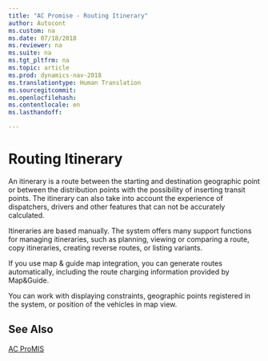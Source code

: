```yaml
---
title: "AC Promise - Routing Itinerary"
author: Autocont
ms.custom: na
ms.date: 07/18/2018
ms.reviewer: na
ms.suite: na
ms.tgt_pltfrm: na
ms.topic: article
ms.prod: dynamics-nav-2018
ms.translationtype: Human Translation
ms.sourcegitcommit: 
ms.openlocfilehash: 
ms.contentlocale: en
ms.lasthandoff: 

---
```



# <a name="ac-pm-routing-itinerary"></a>Routing Itinerary

An itinerary is a route between the starting and destination geographic point or between the distribution points with the possibility of inserting transit points. The itinerary can also take into account the experience of dispatchers, drivers and other features that can not be accurately calculated.

Itineraries are based manually. The system offers many support functions for managing itineraries, such as planning, viewing or comparing a route, copy itineraries, creating reverse routes, or listing variants.

If you use map & guide map integration, you can generate routes automatically, including the route charging information provided by Map&Guide.

You can work with displaying constraints, geographic points registered in the system, or position of the vehicles in map view.
## <a name="see-also"></a>See Also
[AC ProMIS](ac-pm-promis.md)